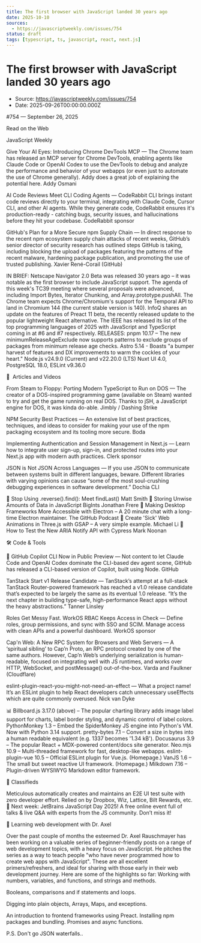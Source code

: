 ```yaml
---
title: The first browser with JavaScript landed 30 years ago
date: 2025-10-10
sources:
  - https://javascriptweekly.com/issues/754
status: draft
tags: [typescript, ts, javascript, react, next.js]
---
```


# The first browser with JavaScript landed 30 years ago

- Source: https://javascriptweekly.com/issues/754
- Date: 2025-09-26T00:00:00.000Z

#​754 — September 26, 2025


Read on the Web




    
    

JavaScript Weekly




  





  
  
Give Your AI Eyes: Introducing Chrome DevTools MCP — The Chrome team has released an MCP server for Chrome DevTools, enabling agents like Claude Code or OpenAI Codex to use the DevTools to debug and analyze the performance and behavior of your webapps (or even just to automate the use of Chrome generally). Addy does a great job of explaining the potential here.
Addy Osmani 


  
  
AI Code Reviews Meet CLI Coding Agents — CodeRabbit CLI brings instant code reviews directly to your terminal, integrating with Claude Code, Cursor CLI, and other AI agents. While they generate code, CodeRabbit ensures it's production-ready - catching bugs, security issues, and hallucinations before they hit your codebase.
CodeRabbit sponsor


  
  
GitHub's Plan for a More Secure npm Supply Chain — In direct response to the recent npm ecosystem supply chain attacks of recent weeks, GitHub’s senior director of security research has outlined steps GitHub is taking, including blocking the upload of packages featuring the patterns of the recent malware, hardening package publication, and promoting the use of trusted publishing.
Xavier René-Corail (GitHub) 


IN BRIEF:
Netscape Navigator 2.0 Beta was released 30 years ago – it was notable as the first browser to include JavaScript support.
The agenda of this week's TC39 meeting where several proposals were advanced, including Import Bytes, Iterator Chunking, and Array.prototype.pushAll.
The Chrome team expects Chrome/Chromium's support for the Temporal API to land in Chromium 144 (the current stable version is 140).
InfoQ shares an update on the features of Preact 11 beta, the recently released update to the popular lightweight React alternative.
The IEEE has released its list of the top programming languages of 2025 with JavaScript and TypeScript coming in at #6 and #7 respectively.
RELEASES:
pnpm 10.17 – The new minimumReleaseAgeExclude now supports patterns to exclude groups of packages from minimum release age checks.
Astro 5.14 - Boasts "a bumper harvest of features and DX improvements to warm the cockles of your heart."
Node.js v24.9.0 (Current) and v22.20.0 (LTS)
Nuxt UI 4.0, PostgreSQL 18.0, ESLint v9.36.0


📖  Articles and Videos





  
  
From Steam to Floppy: Porting Modern TypeScript to Run on DOS — The creator of a DOS-inspired programming game (available on Steam) wanted to try and get the game running on real DOS. Thanks to jSH, a JavaScript engine for DOS, it was kinda do-able.
Jimbly / Dashing Strike 


  
  
NPM Security Best Practices — An extensive list of best practices, techniques, and ideas to consider for making your use of the npm packaging ecosystem and its tooling more secure.
Boda 


  
  
Implementing Authentication and Session Management in Next.js — Learn how to integrate user sign-up, sign-in, and protected routes into your Next.js app with modern auth practices.
Clerk sponsor


  
  
JSON is Not JSON Across Languages — If you use JSON to communicate between systems built in different languages, beware. Different libraries with varying opinions can cause “some of the most soul-crushing debugging experiences in software development.”
Dochia CLI 


📄 Stop Using .reverse().find(): Meet findLast()  Matt Smith
📄 Storing Unwise Amounts of Data in JavaScript BigInts  Jonathan Frere
🎤 Making Desktop Frameworks More Accessible with Electron – A 20 minute chat with a long-time Electron maintainer. The GitHub Podcast
📄 Create 'Sick' Web Animations in Three.js with GSAP – A very simple example. Michael Li
📄 How to Test the New ARIA Notify API with Cypress  Mark Noonan


🛠 Code & Tools




  





  
  
🤖 GitHub Copilot CLI Now in Public Preview — Not content to let Claude Code and OpenAI Codex dominate the CLI-based dev agent scene, GitHub has released a CLI-based version of Copilot, built using Node.
GitHub 


  
  
TanStack Start v1 Release Candidate — TanStack’s attempt at a full-stack TanStack Router-powered framework has reached a v1.0 release candidate that’s expected to be largely the same as its eventual 1.0 release. “It’s the next chapter in building type-safe, high-performance React apps without the heavy abstractions.” 
Tanner Linsley 


  
  
Roles Get Messy Fast. WorkOS RBAC Keeps Access in Check — Define roles, group permissions, and sync with SSO and SCIM. Manage access with clean APIs and a powerful dashboard.
WorkOS sponsor


  
  
Cap'n Web: A New RPC System for Browsers and Web Servers — A ‘spiritual sibling’ to Cap’n Proto, an RPC protocol created by one of the same authors. However, Cap’n Web’s underlying serialization is human-readable, focused on integrating well with JS runtimes, and works over HTTP, WebSocket, and postMessage() out-of-the-box.
Varda and Faulkner (Cloudflare) 


  
  
eslint-plugin-react-you-might-not-need-an-effect — What a project name! It’s an ESLint plugin to help React developers catch unnecessary useEffects which are quite commonly overused.
Nick van Dyke 





  






📊 Billboard.js 3.17.0 (above) – The popular charting library adds image label support for charts, label border styling, and dynamic control of label colors.
PythonMonkey 1.3 – Embed the SpiderMonkey JS engine into Python's VM. Now with Python 3.14 support.
pretty-bytes 7.1 – Convert a size in bytes into a human readable equivalent (e.g. 1337 becomes '1.34 kB').
Docusaurus 3.9 – The popular React + MDX-powered content/docs site generator.
Neo.mjs 10.9 – Multi-threaded framework for fast, desktop-like webapps.
eslint-plugin-vue 10.5 – Official ESLint plugin for Vue.js. (Homepage.)
VanJS 1.6 – The small but sweet reactive UI framework. (Homepage.)
Milkdown 7.16 – Plugin-driven WYSIWYG Markdown editor framework.








	
📰 Classifieds


Meticulous automatically creates and maintains an E2E UI test suite with zero developer effort. Relied on by Dropbox, Wiz, Lattice, Bilt Rewards, etc.
🚀 Next week: JetBrains JavaScript Day 2025! A free online event full of talks & live Q&A with experts from the JS community. Don’t miss it!










🧐 Learning web development with Dr. Axel





Over the past couple of months the esteemed Dr. Axel Rauschmayer has been working on a valuable series of beginner-friendly posts on a range of web development topics, with a heavy focus on JavaScript. He pitches the series as a way to teach people "who have never programmed how to create web apps with JavaScript".
These are all excellent primers/refreshers, and ideal for sharing with those early in their web development journey. Here are some of the highlights so far:
Working with numbers, variables, and functions, and strings and methods.


Booleans, comparisons and if statements and loops.

Digging into plain objects, Arrays, Maps, and exceptions.

An introduction to frontend frameworks using Preact.
Installing npm packages and bundling.
Promises and async functions.




P.S. Don't go JSON waterfalls..
